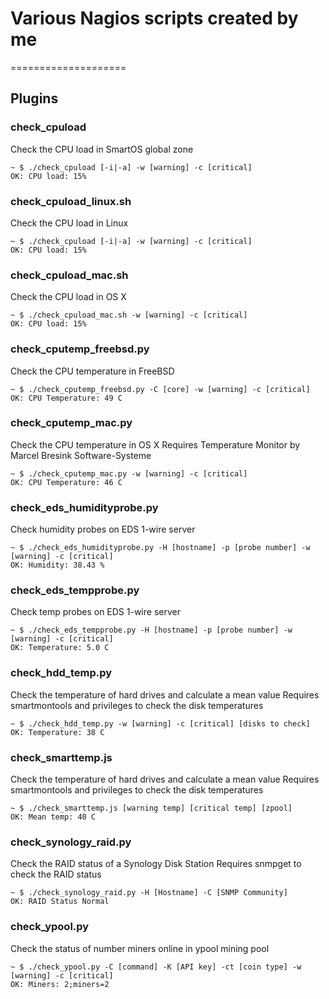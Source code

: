 # Various Nagios scripts created by me
====================

Plugins
-------

### check_cpuload

Check the CPU load in SmartOS global zone

    ~ $ ./check_cpuload [-i|-a] -w [warning] -c [critical]
    OK: CPU load: 15%
    
### check_cpuload_linux.sh

Check the CPU load in Linux

    ~ $ ./check_cpuload [-i|-a] -w [warning] -c [critical]
    OK: CPU load: 15%
    
### check_cpuload_mac.sh

Check the CPU load in OS X

    ~ $ ./check_cpuload_mac.sh -w [warning] -c [critical]
    OK: CPU load: 15%

### check_cputemp_freebsd.py

Check the CPU temperature in FreeBSD

    ~ $ ./check_cputemp_freebsd.py -C [core] -w [warning] -c [critical]
    OK: CPU Temperature: 49 C

### check_cputemp_mac.py

Check the CPU temperature in OS X
Requires Temperature Monitor by Marcel Bresink Software-Systeme

    ~ $ ./check_cputemp_mac.py -w [warning] -c [critical]
    OK: CPU Temperature: 46 C

### check_eds_humidityprobe.py

Check humidity probes on EDS 1-wire server

    ~ $ ./check_eds_humidityprobe.py -H [hostname] -p [probe number] -w [warning] -c [critical]
    OK: Humidity: 38.43 %

### check_eds_tempprobe.py

Check temp probes on EDS 1-wire server

    ~ $ ./check_eds_tempprobe.py -H [hostname] -p [probe number] -w [warning] -c [critical]
    OK: Temperature: 5.0 C

### check_hdd_temp.py

Check the temperature of hard drives and calculate a mean value
Requires smartmontools and privileges to check the disk temperatures

    ~ $ ./check_hdd_temp.py -w [warning] -c [critical] [disks to check]
    OK: Temperature: 38 C

### check_smarttemp.js

Check the temperature of hard drives and calculate a mean value
Requires smartmontools and privileges to check the disk temperatures

    ~ $ ./check_smarttemp.js [warning temp] [critical temp] [zpool]
    OK: Mean temp: 40 C
    
### check_synology_raid.py

Check the RAID status of a Synology Disk Station
Requires snmpget to check the RAID status

    ~ $ ./check_synology_raid.py -H [Hostname] -C [SNMP Community]
    OK: RAID Status Normal
    
### check_ypool.py

Check the status of number miners online in ypool mining pool

    ~ $ ./check_ypool.py -C [command] -K [API key] -ct [coin type] -w [warning] -c [critical]
    OK: Miners: 2;miners=2
